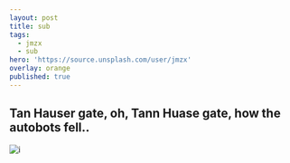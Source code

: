 ```yaml
---
layout: post
title: sub
tags:
  - jmzx
  - sub
hero: 'https://source.unsplash.com/user/jmzx'
overlay: orange
published: true
---
```

## Tan Hauser gate, oh, Tann Huase gate, how the autobots fell..
![i](https://xjmzx.github.io/uploads/screenshot_desktop_dark.jpg)
